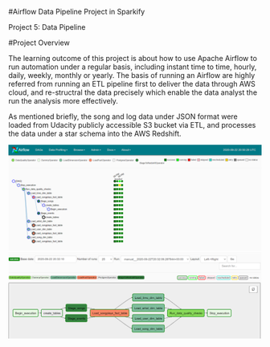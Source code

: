 #Airflow Data Pipeline Project in Sparkify

Project 5: Data Pipeline 

#Project Overview

The learning outcome of this project is about how to use Apache Airflow to run automation under a regular basis, including instant time to time, hourly, daily, weekly, monthly or yearly. The basis of running an Airflow are highly referred from running an ETL pipeline first to deliver the data through AWS cloud, and re-structral the data precisely which enable the data analyst the run the analysis more effectively. 

As mentioned briefly, the song and log data under JSON format were loaded from Udacity publicly accessible S3 bucket via ETL, and processes the data under a star schema into the AWS Redshift. 








<img src="images/tree_graph.PNG">




<img src="images/pipeline_graph.PNG">
